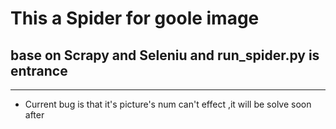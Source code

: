 # This a Spider for goole image
## base on Scrapy and Seleniu and run_spider.py is entrance
____
* Current bug is that it's picture's num can't effect ,it will be solve soon after